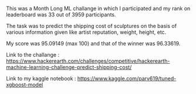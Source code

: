 This was a Month Long ML challange in which I participated and my rank on leaderboard was 33 out of 3959 participants.

The task was to predict the shipping cost of sculptures on the basis of various information given like artist reputation, weight, height, etc. 

My score was 95.09149 (max 100) and that of the winner was 96.33619.

Link to the challange : https://www.hackerearth.com/challenges/competitive/hackerearth-machine-learning-challenge-predict-shipping-cost/

Link to my kaggle notebook : https://www.kaggle.com/parv619/tuned-xgboost-model
